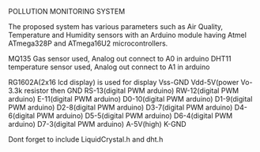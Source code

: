 POLLUTION MONITORING SYSTEM

The proposed system has various parameters such as Air Quality, Temperature and Humidity sensors with an Arduino module having Atmel ATmega328P and ATmega16U2 microcontrollers.

MQ135 Gas sensor used, Analog out connect to A0 in arduino
DHT11 temperature sensor used, Analog out connect to A1 in arduino

RG1602A(2x16 lcd display) is used for display
Vss-GND
  Vdd-5V(power
Vo-3.3k resistor then GND
RS-13(digital PWM arduino)
RW-12(digital PWM arduino)
E-11(digital PWM arduino)
D0-10(digital PWM arduino)
D1-9(digital PWM arduino)
D2-8(digital PWM arduino)
D3-7(digital PWM arduino)
D4-6(digital PWM arduino)
D5-5(digital PWM arduino)
D6-4(digital PWM arduino)
D7-3(digital PWM arduino)
A-5V(high)
K-GND

Dont forget to include LiquidCrystal.h and dht.h

